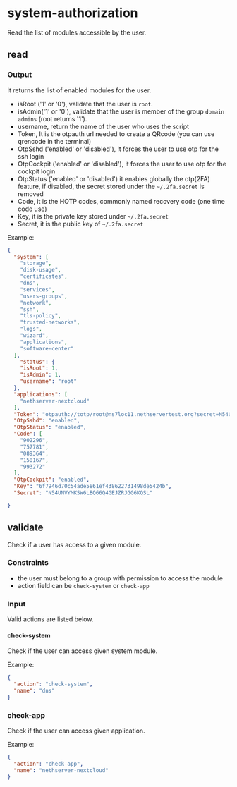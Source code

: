 # system-authorization

Read the list of modules accessible by the user.

## read

### Output

It returns the list of enabled modules for the user.

- isRoot ('1' or '0'), validate that the user is `root`.
- isAdmin('1' or '0'), validate  that the user is member of the group `domain admins` (root returns '1').
- username, return the name of the user who uses the script
- Token, It is the otpauth url needed to create a QRcode (you can use qrencode in the terminal)
- OtpSshd ('enabled' or 'disabled'), it forces the user to use otp for the ssh login
- OtpCockpit ('enabled' or 'disabled'), it forces the user to use otp for the cockpit login
- OtpStatus ('enabled' or 'disabled') it enables globally the otp(2FA) feature, if disabled, the secret stored under the ``~/.2fa.secret`` is removed
- Code, it is the HOTP codes, commonly named recovery code (one time code use)
- Key, it is the private key stored under ``~/.2fa.secret``
- Secret, it is the public key of ``~/.2fa.secret``

Example:
```json
{
  "system": [
    "storage",
    "disk-usage",
    "certificates",
    "dns",
    "services",
    "users-groups",
    "network",
    "ssh",
    "tls-policy",
    "trusted-networks",
    "logs",
    "wizard",
    "applications",
    "software-center"
  ],
    "status": {
    "isRoot": 1,
    "isAdmin": 1,
    "username": "root"
  },
  "applications": [
    "nethserver-nextcloud"
  ],
  "Token": "otpauth://totp/root@ns7loc11.nethservertest.org?secret=N54UNVYMKSW6LBQ66Q4GEJZRJGG6KQSL",
  "OtpSshd": "enabled",
  "OtpStatus": "enabled",
  "Code": [
    "902296",
    "757781",
    "089364",
    "150167",
    "993272"
  ],
  "OtpCockpit": "enabled",
  "Key": "6f7946d70c54ade5861ef438622731498de5424b",
  "Secret": "N54UNVYMKSW6LBQ66Q4GEJZRJGG6KQSL"

}
```
## validate

Check if a user has access to a given module.

### Constraints

- the user must belong to a group with permission to access the module
- action field can be `check-system` or `check-app`


### Input

Valid actions are listed below.

#### check-system


Check if the user can access given system module.

Example:
```json
{
  "action": "check-system",
  "name": "dns"
}
```

### check-app

Check if the user can access given application.

Example:
```json
{
  "action": "check-app",
  "name": "nethserver-nextcloud"
}
```

